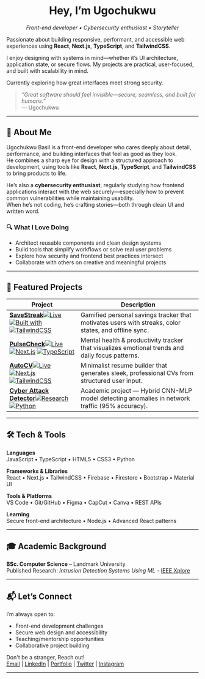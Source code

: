 <!-- Banner -->
<!-- <p align="center">
  <img src="./banner.png" alt="Ugochukwu Basil - Frontend Developer Banner" style="border-radius: 12px;" />
</p> -->

<h1 align="center">
 Hey, I’m Ugochukwu
</h1>

<p align="center">
  <em>Front-end developer • Cybersecurity enthusiast • Storyteller</em>  
</p>

Passionate about building responsive, performant, and accessible web experiences using **React**, **Next.js**, **TypeScript**, and **TailwindCSS**.

I enjoy designing with systems in mind—whether it’s UI architecture, application state, or secure flows. My projects are practical, user-focused, and built with scalability in mind.

Currently exploring how great interfaces meet strong security.

> _“Great software should feel invisible—secure, seamless, and built for humans.”_  
> — Ugochukwu

---

## 🧠 About Me

Ugochukwu Basil is a front-end developer who cares deeply about detail, performance, and building interfaces that feel as good as they look.  
He combines a sharp eye for design with a structured approach to development, using tools like **React**, **Next.js**, **TypeScript**, and **TailwindCSS** to bring products to life.

He’s also a **cybersecurity enthusiast**, regularly studying how frontend applications interact with the web securely—especially how to prevent common vulnerabilities while maintaining usability.  
When he’s not coding, he’s crafting stories—both through clean UI and written word.

### 🔍 What I Love Doing

- Architect reusable components and clean design systems
- Build tools that simplify workflows or solve real user problems
- Explore how security and frontend best practices intersect
- Collaborate with others on creative and meaningful projects

---

## 🌟 Featured Projects

| Project                                                                                                                                                                                                                                                                                                                                                                                                                                                             | Description                                                                                          |
| ------------------------------------------------------------------------------------------------------------------------------------------------------------------------------------------------------------------------------------------------------------------------------------------------------------------------------------------------------------------------------------------------------------------------------------------------------------------- | ---------------------------------------------------------------------------------------------------- |
| [**SaveStreak**](https://savestreakbyhim.vercel.app)[![Live](https://img.shields.io/badge/Live_Demo-000?style=for-the-badge&logo=vercel&logoColor=white)](https://savestreakbyhim.vercel.app) [![Built with](https://img.shields.io/badge/Next.js-black?style=for-the-badge&logo=nextdotjs)](https://nextjs.org/) [![TailwindCSS](https://img.shields.io/badge/TailwindCSS-06B6D4?style=for-the-badge&logo=tailwindcss&logoColor=white)](https://tailwindcss.com/)  | Gamified personal savings tracker that motivates users with streaks, color states, and offline sync. |
| [**PulseCheck**](https://pulsecheckbyhim.vercel.app)[![Live](https://img.shields.io/badge/Live_Demo-000?style=for-the-badge&logo=vercel&logoColor=white)](https://pulsecheckbyhim.vercel.app) [![Next.js](https://img.shields.io/badge/Next.js-black?style=for-the-badge&logo=nextdotjs)](https://nextjs.org/) [![TypeScript](https://img.shields.io/badge/TypeScript-3178C6?style=for-the-badge&logo=typescript&logoColor=white)](https://www.typescriptlang.org/) | Mental health & productivity tracker that visualizes emotional trends and daily focus patterns.      |
| [**AutoCV**](https://autocvbyhim.vercel.app)[![Live](https://img.shields.io/badge/Live_Demo-000?style=for-the-badge&logo=vercel&logoColor=white)](https://autocvbyhim.vercel.app) [![Next.js](https://img.shields.io/badge/Next.js-black?style=for-the-badge&logo=nextdotjs)](https://nextjs.org/) [![TailwindCSS](https://img.shields.io/badge/TailwindCSS-06B6D4?style=for-the-badge&logo=tailwindcss&logoColor=white)](https://tailwindcss.com/)                 | Minimalist resume builder that generates sleek, professional CVs from structured user input.         |
| [**Cyber Attack Detector**](https://ieeexplore.ieee.org/document/10124506)[![Research](https://img.shields.io/badge/IEEE_Paper-00629B?style=for-the-badge&logo=ieee&logoColor=white)](https://ieeexplore.ieee.org/document/10124506) [![Python](https://img.shields.io/badge/Python-3776AB?style=for-the-badge&logo=python&logoColor=white)](https://www.python.org/)                                                                                               | Academic project — Hybrid CNN-MLP model detecting anomalies in network traffic (95% accuracy).       |

<!--
| [**StreamR**](https://github.com/thebasilugo/streamr) | A real-time movie streaming platform powered by Firebase authentication and media reviews. |
| [**CheckpointRide**](https://github.com/thebasilugo/checkpointride) | Route and logistics planner with mapping features and scheduling UI. |
| [**KicksConfetti**](https://github.com/thebasilugo/kicksconfetti) | E-commerce app built for sneaker drops with secure payments and advanced filtering. |
| [**TaskFlow**](https://github.com/thebasilugo/taskflow) | Project/task manager with real-time updates and drag-and-drop support. |
-->

---

## 🛠 Tech & Tools

**Languages**  
JavaScript • TypeScript • HTML5 • CSS3 • Python

**Frameworks & Libraries**  
React • Next.js • TailwindCSS • Firebase • Firestore • Bootstrap • Material UI

**Tools & Platforms**  
VS Code • Git/GitHub • Figma • CapCut • Canva • REST APIs

**Learning**  
Secure front-end architecture • Node.js • Advanced React patterns

---

## 🎓 Academic Background

**BSc. Computer Science** – Landmark University  
Published Research: _Intrusion Detection Systems Using ML_ – [IEEE Xplore](https://ieeexplore.ieee.org/document/10124506)

---

## 📬 Let’s Connect

I’m always open to:

- Front-end development challenges
- Secure web design and accessibility
- Teaching/mentorship opportunities
- Collaborative project building

Don't be a stranger, Reach out!  
[Email](mailto:basilugo2@gmail.com) | [LinkedIn](https://linkedin.com/in/thebasilugo) | [Portfolio](https://thebasilugo.github.io/) | [Twitter](https://twitter.com/thebasilugo) | [Instagram](https://instagram.com/thebasilugo)

---

<!--
## 📈 GitHub Stats

<div align="center">
  <img src="https://github-readme-stats.vercel.app/api?username=thebasilugo&show_icons=true&theme=tokyonight&border_radius=10&count_private=true" height="180" />
  <img src="https://github-readme-stats.vercel.app/api/top-langs/?username=thebasilugo&layout=compact&theme=tokyonight&border_radius=10" height="180" />
</div>

---

## 🟩 GitHub Contribution Heatmap

<div align="center">
  <img src="https://github-readme-activity-graph.vercel.app/graph?username=thebasilugo&theme=react-dark&hide_border=true&area=true" alt="GitHub Contribution Graph" />
</div>

---

## 🖼️ Personal Banner

<div align="center">
  <img src="https://raw.githubusercontent.com/thebasilugo/thebasilugo/main/assets/thebasilugo-banner.png" alt="thebasilugo banner" style="max-width: 100%;" />
</div>
-->
